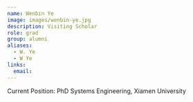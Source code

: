 ```yaml
---
name: Wenbin Ye
image: images/wenbin-ye.jpg
description: Visiting Scholar
role: grad
group: alumni
aliases:
  - W. Ye
  - W Ye
links:
  email: 
---
```


Current Position: PhD Systems Engineering, Xiamen University
